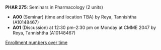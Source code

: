 **PHAR 275**: Seminars in Pharmacology (2 units)

- **A00** (Seminar) (time and location TBA) by Reya, Tannishtha (A10148467)
- **A01** (Discussion) at 12:30 pm–2:30 pm on Monday at CMME 2047 by Reya, Tannishtha (A10148467)

[Enrollment numbers over time](./PHAR275.tsv)
